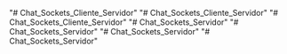 "# Chat_Sockets_Cliente_Servidor" 
"# Chat_Sockets_Cliente_Servidor" 
"# Chat_Sockets_Cliente_Servidor" 
"# Chat_Sockets_Servidor" 
"# Chat_Sockets_Servidor" 
"# Chat_Sockets_Servidor" 
"# Chat_Sockets_Servidor" 
